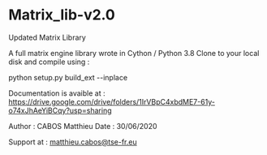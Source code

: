 # Matrix_lib-v2.0

Updated Matrix Library

A full matrix engine library wrote in Cython / Python 3.8
Clone to your local disk and compile using :

python setup.py build_ext --inplace

Documentation is avaible at : https://drive.google.com/drive/folders/1IrVBpC4xbdME7-61y-o74xJhAeYiBCqy?usp=sharing

Author : CABOS Matthieu
Date : 30/06/2020

Support at : matthieu.cabos@tse-fr.eu
